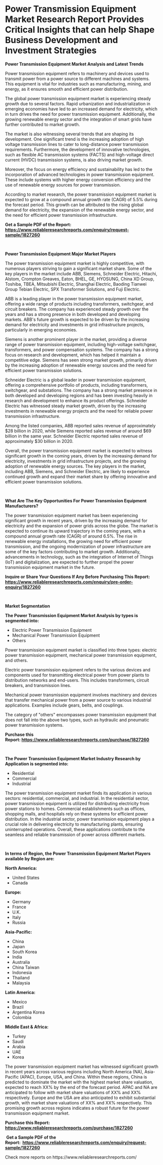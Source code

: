 <p><h1>Power Transmission Equipment Market Research Report Provides Critical Insights that can help Shape Business Development and Investment Strategies</h1></p><p><strong>Power Transmission Equipment Market Analysis and Latest Trends</strong></p>
<p><p>Power transmission equipment refers to machinery and devices used to transmit power from a power source to different machines and systems. This equipment is vital for industries such as manufacturing, mining, and energy, as it ensures smooth and efficient power distribution.</p><p>The global power transmission equipment market is experiencing steady growth due to several factors. Rapid urbanization and industrialization in emerging economies have led to an increased demand for electricity, which in turn drives the need for power transmission equipment. Additionally, the growing renewable energy sector and the integration of smart grids have further contributed to market growth.</p><p>The market is also witnessing several trends that are shaping its development. One significant trend is the increasing adoption of high voltage transmission lines to cater to long-distance power transmission requirements. Furthermore, the development of innovative technologies, such as flexible AC transmission systems (FACTS) and high-voltage direct current (HVDC) transmission systems, is also driving market growth.</p><p>Moreover, the focus on energy efficiency and sustainability has led to the incorporation of advanced technologies in power transmission equipment. These include systems with higher energy conversion efficiency and the use of renewable energy sources for power transmission.</p><p>According to market research, the power transmission equipment market is expected to grow at a compound annual growth rate (CAGR) of 5.5% during the forecast period. This growth can be attributed to the rising global demand for electricity, the expansion of the renewable energy sector, and the need for efficient power transmission infrastructure.</p></p>
<p><strong>Get a Sample PDF of the Report:&nbsp; <a href="https://www.reliableresearchreports.com/enquiry/request-sample/1827260">https://www.reliableresearchreports.com/enquiry/request-sample/1827260</a></strong></p>
<p>&nbsp;</p>
<p><strong>Power Transmission Equipment Major Market Players</strong></p>
<p><p>The power transmission equipment market is highly competitive, with numerous players striving to gain a significant market share. Some of the key players in the market include ABB, Siemens, Schneider Electric, Hitachi, Alstom, Crompton Greaves, Eaton, BHEL, GE, HYOSUNG, China XD Group, Toshiba, TBEA, Mitsubishi Electric, Shanghai Electric, Baoding Tianwei Group Tebian Electric, SPX Transformer Solutions, and Fuji Electric.</p><p>ABB is a leading player in the power transmission equipment market, offering a wide range of products including transformers, switchgear, and circuit breakers. The company has experienced steady growth over the years and has a strong presence in both developed and developing markets. ABB's future growth is expected to be driven by the increasing demand for electricity and investments in grid infrastructure projects, particularly in emerging economies.</p><p>Siemens is another prominent player in the market, providing a diverse range of power transmission equipment, including high-voltage switchgear, transformers, and power compensation systems. The company has a strong focus on research and development, which has helped it maintain a competitive edge. Siemens has seen strong market growth, primarily driven by the increasing adoption of renewable energy sources and the need for efficient power transmission solutions.</p><p>Schneider Electric is a global leader in power transmission equipment, offering a comprehensive portfolio of products, including transformers, switchgear, and substations. The company has a strong market presence in both developed and developing regions and has been investing heavily in research and development to enhance its product offerings. Schneider Electric has witnessed steady market growth, driven by the increasing investments in renewable energy projects and the need for reliable power transmission infrastructure.</p><p>Among the listed companies, ABB reported sales revenue of approximately $28 billion in 2020, while Siemens reported sales revenue of around $69 billion in the same year. Schneider Electric reported sales revenue of approximately $30 billion in 2020.</p><p>Overall, the power transmission equipment market is expected to witness significant growth in the coming years, driven by the increasing demand for electricity, investments in grid infrastructure projects, and the growing adoption of renewable energy sources. The key players in the market, including ABB, Siemens, and Schneider Electric, are likely to experience continued growth and expand their market share by offering innovative and efficient power transmission solutions.</p></p>
<p>&nbsp;</p>
<p><strong>What Are The Key Opportunities For Power Transmission Equipment Manufacturers?</strong></p>
<p><p>The power transmission equipment market has been experiencing significant growth in recent years, driven by the increasing demand for electricity and the expansion of power grids across the globe. The market is expected to continue its upward trajectory in the coming years, with a compound annual growth rate (CAGR) of around 6.5%. The rise in renewable energy installations, the growing need for efficient power transmission, and the ongoing modernization of power infrastructure are some of the key factors contributing to market growth. Additionally, advancements in technology, such as the integration of Internet of Things (IoT) and digitalization, are expected to further propel the power transmission equipment market in the future.</p></p>
<p><strong>Inquire or Share Your Questions If Any Before Purchasing This Report: <a href="https://www.reliableresearchreports.com/enquiry/pre-order-enquiry/1827260">https://www.reliableresearchreports.com/enquiry/pre-order-enquiry/1827260</a></strong></p>
<p>&nbsp;</p>
<p><strong>Market Segmentation</strong></p>
<p><strong>The Power Transmission Equipment Market Analysis by types is segmented into:</strong></p>
<p><ul><li>Electric Power Transmission Equipment</li><li>Mechanical Power Transmission Equipment</li><li>Others</li></ul></p>
<p><p>Power transmission equipment market is classified into three types: electric power transmission equipment, mechanical power transmission equipment, and others. </p><p>Electric power transmission equipment refers to the various devices and components used for transmitting electrical power from power plants to distribution networks and end-users. This includes transformers, circuit breakers, and transmission lines. </p><p>Mechanical power transmission equipment involves machinery and devices that transfer mechanical power from a power source to various industrial applications. Examples include gears, belts, and couplings. </p><p>The category of "others" encompasses power transmission equipment that does not fall into the above two types, such as hydraulic and pneumatic power transmission systems.</p></p>
<p><strong>Purchase this Report:&nbsp;<a href="https://www.reliableresearchreports.com/purchase/1827260">https://www.reliableresearchreports.com/purchase/1827260</a></strong></p>
<p>&nbsp;</p>
<p><strong>The Power Transmission Equipment Market Industry Research by Application is segmented into:</strong></p>
<p><ul><li>Residential</li><li>Commercial</li><li>Industrial</li></ul></p>
<p><p>The power transmission equipment market finds its application in various sectors: residential, commercial, and industrial. In the residential sector, power transmission equipment is utilized for distributing electricity from power stations to homes. Commercial establishments such as offices, shopping malls, and hospitals rely on these systems for efficient power distribution. In the industrial sector, power transmission equipment plays a crucial role in delivering electricity to manufacturing plants, ensuring uninterrupted operations. Overall, these applications contribute to the seamless and reliable transmission of power across different markets.</p></p>
<p>&nbsp;</p>
<p><strong>In terms of Region, the Power Transmission Equipment Market Players available by Region are:</strong></p>
<p>
    <p> <strong> North America: </strong>
        <ul>
            <li>United States</li>
            <li>Canada</li>
        </ul>
        </p> 
    <p> <strong> Europe: </strong>
        <ul>
            <li>Germany</li>
            <li>France</li>
            <li>U.K.</li>
            <li>Italy</li>
            <li>Russia</li>
        </ul>
        </p> 
    <p> <strong> Asia-Pacific: </strong>
        <ul>
            <li>China</li>
            <li>Japan</li>
            <li>South Korea</li>
            <li>India</li>
            <li>Australia</li>
            <li>China Taiwan</li>
            <li>Indonesia</li>
            <li>Thailand</li>
            <li>Malaysia</li>
        </ul>
        </p> 
    <p> <strong> Latin America: </strong>
        <ul>
            <li>Mexico</li>
            <li>Brazil</li>
            <li>Argentina Korea</li>
            <li>Colombia</li>
        </ul>
        </p> 
    <p> <strong> Middle East & Africa: </strong>
        <ul>
            <li>Turkey</li>
            <li>Saudi</li>
            <li>Arabia</li>
            <li>UAE</li>
            <li>Korea</li>
        </ul>
    </p>
    </p>
<p><p>The power transmission equipment market has witnessed significant growth in recent years across various regions including North America (NA), Asia-Pacific (APAC), Europe, USA, and China. Within these regions, China is predicted to dominate the market with the highest market share valuation, expected to reach XX% by the end of the forecast period. APAC and NA are anticipated to follow with market share valuations of XX% and XX% respectively. Europe and the USA are also anticipated to exhibit substantial growth, with market share valuations of XX% and XX% respectively. This promising growth across regions indicates a robust future for the power transmission equipment market.</p></p>
<p><strong>Purchase this Report: <a href="https://www.reliableresearchreports.com/purchase/1827260">https://www.reliableresearchreports.com/purchase/1827260</a></strong></p>
<p>&nbsp;<strong>Get a Sample PDF of the Report:&nbsp;&nbsp;<a href="https://www.reliableresearchreports.com/enquiry/request-sample/1827260">https://www.reliableresearchreports.com/enquiry/request-sample/1827260</a></strong></p>
<p><strong></strong></p>
<p>Check more reports on https://www.reliableresearchreports.com/</p>